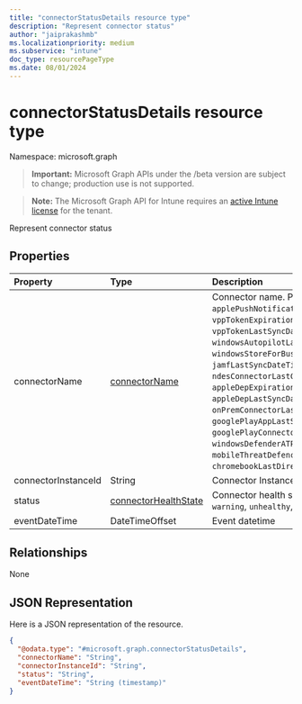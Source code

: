 ```yaml
---
title: "connectorStatusDetails resource type"
description: "Represent connector status"
author: "jaiprakashmb"
ms.localizationpriority: medium
ms.subservice: "intune"
doc_type: resourcePageType
ms.date: 08/01/2024
---
```


# connectorStatusDetails resource type

Namespace: microsoft.graph

> **Important:** Microsoft Graph APIs under the /beta version are subject to change; production use is not supported.

> **Note:** The Microsoft Graph API for Intune requires an [active Intune license](https://go.microsoft.com/fwlink/?linkid=839381) for the tenant.

Represent connector status

## Properties
|Property|Type|Description|
|:---|:---|:---|
|connectorName|[connectorName](../resources/intune-troubleshooting-connectorname.md)|Connector name. Possible values are: `applePushNotificationServiceExpirationDateTime`, `vppTokenExpirationDateTime`, `vppTokenLastSyncDateTime`, `windowsAutopilotLastSyncDateTime`, `windowsStoreForBusinessLastSyncDateTime`, `jamfLastSyncDateTime`, `ndesConnectorLastConnectionDateTime`, `appleDepExpirationDateTime`, `appleDepLastSyncDateTime`, `onPremConnectorLastSyncDateTime`, `googlePlayAppLastSyncDateTime`, `googlePlayConnectorLastModifiedDateTime`, `windowsDefenderATPConnectorLastHeartbeatDateTime`, `mobileThreatDefenceConnectorLastHeartbeatDateTime`, `chromebookLastDirectorySyncDateTime`, `futureValue`.|
|connectorInstanceId|String|Connector Instance Id|
|status|[connectorHealthState](../resources/intune-troubleshooting-connectorhealthstate.md)|Connector health state. Possible values are: `healthy`, `warning`, `unhealthy`, `unknown`.|
|eventDateTime|DateTimeOffset|Event datetime|

## Relationships
None

## JSON Representation
Here is a JSON representation of the resource.
<!-- {
  "blockType": "resource",
  "@odata.type": "microsoft.graph.connectorStatusDetails"
}
-->
``` json
{
  "@odata.type": "#microsoft.graph.connectorStatusDetails",
  "connectorName": "String",
  "connectorInstanceId": "String",
  "status": "String",
  "eventDateTime": "String (timestamp)"
}
```
